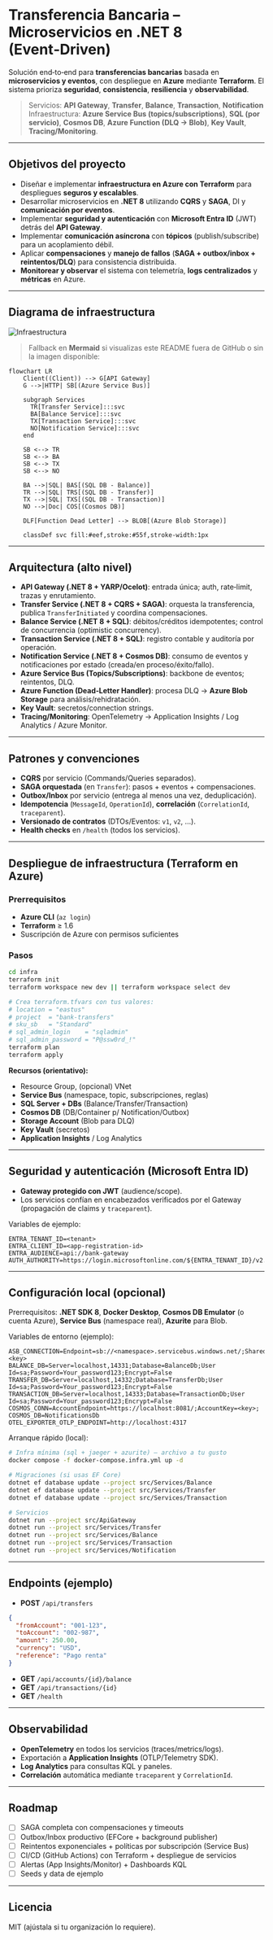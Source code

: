
# Transferencia Bancaria – Microservicios en .NET 8 (Event‑Driven)

Solución end‑to‑end para **transferencias bancarias** basada en **microservicios y eventos**, con despliegue en **Azure** mediante **Terraform**. El sistema prioriza **seguridad**, **consistencia**, **resiliencia** y **observabilidad**.

> Servicios: **API Gateway**, **Transfer**, **Balance**, **Transaction**, **Notification**  
> Infraestructura: **Azure Service Bus (topics/subscriptions)**, **SQL (por servicio)**, **Cosmos DB**, **Azure Function (DLQ → Blob)**, **Key Vault**, **Tracing/Monitoring**.

---

## Objetivos del proyecto
  
- Diseñar e implementar **infraestructura en Azure con Terraform** para despliegues **seguros y escalables**.  
- Desarrollar microservicios en **.NET 8** utilizando **CQRS** y **SAGA**, DI y **comunicación por eventos**.  
- Implementar **seguridad y autenticación** con **Microsoft Entra ID** (JWT) detrás del **API Gateway**.  
- Implementar **comunicación asíncrona** con **tópicos** (publish/subscribe) para un acoplamiento débil.  
- Aplicar **compensaciones** y **manejo de fallos** (**SAGA + outbox/inbox + reintentos/DLQ**) para consistencia distribuida.  
- **Monitorear y observar** el sistema con telemetría, **logs centralizados** y **métricas** en Azure.

---

## Diagrama de infraestructura

![Infraestructura](./infra.png)

> Fallback en **Mermaid** si visualizas este README fuera de GitHub o sin la imagen disponible:

```mermaid
flowchart LR
    Client((Client)) --> G[API Gateway]
    G -->|HTTP| SB[(Azure Service Bus)]

    subgraph Services
      TR[Transfer Service]:::svc
      BA[Balance Service]:::svc
      TX[Transaction Service]:::svc
      NO[Notification Service]:::svc
    end

    SB <--> TR
    SB <--> BA
    SB <--> TX
    SB <--> NO

    BA -->|SQL| BAS[(SQL DB - Balance)]
    TR -->|SQL| TRS[(SQL DB - Transfer)]
    TX -->|SQL| TXS[(SQL DB - Transaction)]
    NO -->|Doc| COS[(Cosmos DB)]

    DLF[Function Dead Letter] --> BLOB[(Azure Blob Storage)]

    classDef svc fill:#eef,stroke:#55f,stroke-width:1px
```

---

## Arquitectura (alto nivel)

- **API Gateway (.NET 8 + YARP/Ocelot)**: entrada única; auth, rate‑limit, trazas y enrutamiento.
- **Transfer Service (.NET 8 + CQRS + SAGA)**: orquesta la transferencia, publica `TransferInitiated` y coordina compensaciones.
- **Balance Service (.NET 8 + SQL)**: débitos/créditos idempotentes; control de concurrencia (optimistic concurrency).
- **Transaction Service (.NET 8 + SQL)**: registro contable y auditoría por operación.
- **Notification Service (.NET 8 + Cosmos DB)**: consumo de eventos y notificaciones por estado (creada/en proceso/éxito/fallo).
- **Azure Service Bus (Topics/Subscriptions)**: backbone de eventos; reintentos, DLQ.
- **Azure Function (Dead‑Letter Handler)**: procesa DLQ → **Azure Blob Storage** para análisis/rehidratación.
- **Key Vault**: secretos/connection strings.
- **Tracing/Monitoring**: OpenTelemetry → Application Insights / Log Analytics / Azure Monitor.

---

## Patrones y convenciones

- **CQRS** por servicio (Commands/Queries separados).
- **SAGA orquestada** (en `Transfer`): pasos + eventos + compensaciones.
- **Outbox/Inbox** por servicio (entrega al menos una vez, deduplicación).
- **Idempotencia** (`MessageId`, `OperationId`), **correlación** (`CorrelationId`, `traceparent`).
- **Versionado de contratos** (DTOs/Eventos: `v1`, `v2`, …).
- **Health checks** en `/health` (todos los servicios).

---

## Despliegue de infraestructura (Terraform en Azure)

### Prerrequisitos
- **Azure CLI** (`az login`)
- **Terraform** ≥ 1.6
- Suscripción de Azure con permisos suficientes

### Pasos
```bash
cd infra
terraform init
terraform workspace new dev || terraform workspace select dev

# Crea terraform.tfvars con tus valores:
# location = "eastus"
# project  = "bank-transfers"
# sku_sb   = "Standard"
# sql_admin_login    = "sqladmin"
# sql_admin_password = "P@ssw0rd_!"
terraform plan
terraform apply
```

**Recursos (orientativo):**
- Resource Group, (opcional) VNet
- **Service Bus** (namespace, topic, subscripciones, reglas)
- **SQL Server + DBs** (Balance/Transfer/Transaction)
- **Cosmos DB** (DB/Container p/ Notification/Outbox)
- **Storage Account** (Blob para DLQ)
- **Key Vault** (secretos)
- **Application Insights** / Log Analytics


---

## Seguridad y autenticación (Microsoft Entra ID)

- **Gateway protegido con JWT** (audience/scope).  
- Los servicios confían en encabezados verificados por el Gateway (propagación de claims y `traceparent`).

Variables de ejemplo:
```
ENTRA_TENANT_ID=<tenant>
ENTRA_CLIENT_ID=<app-registration-id>
ENTRA_AUDIENCE=api://bank-gateway
AUTH_AUTHORITY=https://login.microsoftonline.com/${ENTRA_TENANT_ID}/v2.0
```

---

## Configuración local (opcional)

Prerrequisitos: **.NET SDK 8**, **Docker Desktop**, **Cosmos DB Emulator** (o cuenta Azure), **Service Bus** (namespace real), **Azurite** para Blob.

Variables de entorno (ejemplo):
```
ASB_CONNECTION=Endpoint=sb://<namespace>.servicebus.windows.net/;SharedAccessKeyName=RootManageSharedAccessKey;SharedAccessKey=<key>
BALANCE_DB=Server=localhost,14331;Database=BalanceDb;User Id=sa;Password=Your_password123;Encrypt=False
TRANSFER_DB=Server=localhost,14332;Database=TransferDb;User Id=sa;Password=Your_password123;Encrypt=False
TRANSACTION_DB=Server=localhost,14333;Database=TransactionDb;User Id=sa;Password=Your_password123;Encrypt=False
COSMOS_CONN=AccountEndpoint=https://localhost:8081/;AccountKey=<key>;
COSMOS_DB=NotificationsDb
OTEL_EXPORTER_OTLP_ENDPOINT=http://localhost:4317
```

Arranque rápido (local):
```bash
# Infra mínima (sql + jaeger + azurite) – archivo a tu gusto
docker compose -f docker-compose.infra.yml up -d

# Migraciones (si usas EF Core)
dotnet ef database update --project src/Services/Balance
dotnet ef database update --project src/Services/Transfer
dotnet ef database update --project src/Services/Transaction

# Servicios
dotnet run --project src/ApiGateway
dotnet run --project src/Services/Transfer
dotnet run --project src/Services/Balance
dotnet run --project src/Services/Transaction
dotnet run --project src/Services/Notification
```

---

## Endpoints (ejemplo)

- **POST** `/api/transfers`
```json
{
  "fromAccount": "001-123",
  "toAccount": "002-987",
  "amount": 250.00,
  "currency": "USD",
  "reference": "Pago renta"
}
```
- **GET** `/api/accounts/{id}/balance`  
- **GET** `/api/transactions/{id}`  
- **GET** `/health`

---

## Observabilidad

- **OpenTelemetry** en todos los servicios (traces/metrics/logs).  
- Exportación a **Application Insights** (OTLP/Telemetry SDK).  
- **Log Analytics** para consultas KQL y paneles.  
- **Correlación** automática mediante `traceparent` y `CorrelationId`.

---

## Roadmap

- [ ] SAGA completa con compensaciones y timeouts  
- [ ] Outbox/Inbox productivo (EFCore + background publisher)  
- [ ] Reintentos exponenciales + políticas por subscripción (Service Bus)  
- [ ] CI/CD (GitHub Actions) con Terraform + despliegue de servicios  
- [ ] Alertas (App Insights/Monitor) + Dashboards KQL  
- [ ] Seeds y data de ejemplo

---

## Licencia

MIT (ajústala si tu organización lo requiere).
